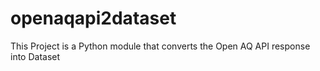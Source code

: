 # openaqapi2dataset
This Project is a Python module that converts the Open AQ API response into Dataset
